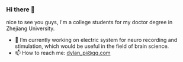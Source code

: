 ### Hi there 👋
nice to see you guys, I'm a college students for my doctor degree in Zhejiang University.
- 🔭 I’m currently working on electric system for neuro recording and stimulation, which would be useful in the field of brain science.
- 📫 How to reach me: dylan_pi@qq.com
<!--
**DylanPi/DylanPi** is a ✨ _special_ ✨ repository because its `README.md` (this file) appears on your GitHub profile.

Here are some ideas to get you started:


- 👯 I’m looking to collaborate on ...
- 🤔 I’m looking for help with ...
- 💬 Ask me about ...

- 😄 Pronouns: ...
- ⚡ Fun fact: ...
-->
